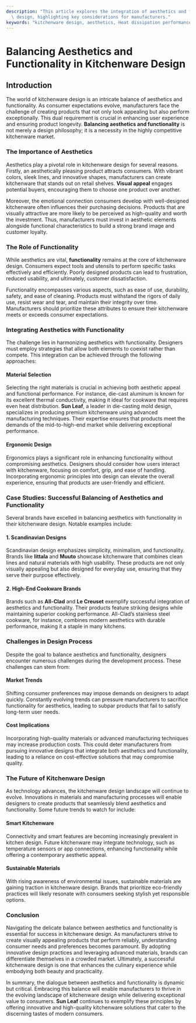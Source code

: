 ```yaml
---
description: "This article explores the integration of aesthetics and functionality in kitchenware\
  \ design, highlighting key considerations for manufacturers."
keywords: "kitchenware design, aesthetics, Heat dissipation performance, Die casting process"
---
```

# Balancing Aesthetics and Functionality in Kitchenware Design

## Introduction

The world of kitchenware design is an intricate balance of aesthetics and functionality. As consumer expectations evolve, manufacturers face the challenge of creating products that not only look appealing but also perform exceptionally. This dual requirement is crucial in enhancing user experience and ensuring product longevity. **Balancing aesthetics and functionality** is not merely a design philosophy; it is a necessity in the highly competitive kitchenware market.

### The Importance of Aesthetics

Aesthetics play a pivotal role in kitchenware design for several reasons. Firstly, an aesthetically pleasing product attracts consumers. With vibrant colors, sleek lines, and innovative shapes, manufacturers can create kitchenware that stands out on retail shelves. **Visual appeal** engages potential buyers, encouraging them to choose one product over another.

Moreover, the emotional connection consumers develop with well-designed kitchenware often influences their purchasing decisions. Products that are visually attractive are more likely to be perceived as high-quality and worth the investment. Thus, manufacturers must invest in aesthetic elements alongside functional characteristics to build a strong brand image and customer loyalty.

### The Role of Functionality

While aesthetics are vital, **functionality** remains at the core of kitchenware design. Consumers expect tools and utensils to perform specific tasks effectively and efficiently. Poorly designed products can lead to frustration, reduced usability, and ultimately, customer dissatisfaction. 

Functionality encompasses various aspects, such as ease of use, durability, safety, and ease of cleaning. Products must withstand the rigors of daily use, resist wear and tear, and maintain their integrity over time. Manufacturers should prioritize these attributes to ensure their kitchenware meets or exceeds consumer expectations.

### Integrating Aesthetics with Functionality

The challenge lies in harmonizing aesthetics with functionality. Designers must employ strategies that allow both elements to coexist rather than compete. This integration can be achieved through the following approaches:

#### Material Selection

Selecting the right materials is crucial in achieving both aesthetic appeal and functional performance. For instance, die-cast aluminum is known for its excellent thermal conductivity, making it ideal for cookware that requires even heat distribution. **Sun Leaf**, a leader in die-casting mold design, specializes in producing premium kitchenware using advanced manufacturing techniques. Their expertise ensures that products meet the demands of the mid-to-high-end market while delivering exceptional performance.

#### Ergonomic Design

Ergonomics plays a significant role in enhancing functionality without compromising aesthetics. Designers should consider how users interact with kitchenware, focusing on comfort, grip, and ease of handling. Incorporating ergonomic principles into design can elevate the overall experience, ensuring that products are user-friendly and efficient.

### Case Studies: Successful Balancing of Aesthetics and Functionality

Several brands have excelled in balancing aesthetics with functionality in their kitchenware design. Notable examples include:

#### 1. Scandinavian Designs

Scandinavian design emphasizes simplicity, minimalism, and functionality. Brands like **Iittala** and **Muuto** showcase kitchenware that combines clean lines and natural materials with high usability. These products are not only visually appealing but also designed for everyday use, ensuring that they serve their purpose effectively.

#### 2. High-End Cookware Brands

Brands such as **All-Clad** and **Le Creuset** exemplify successful integration of aesthetics and functionality. Their products feature striking designs while maintaining superior cooking performance. All-Clad’s stainless steel cookware, for instance, combines modern aesthetics with durable performance, making it a staple in many kitchens.

### Challenges in Design Process

Despite the goal to balance aesthetics and functionality, designers encounter numerous challenges during the development process. These challenges can stem from:

#### Market Trends

Shifting consumer preferences may impose demands on designers to adapt quickly. Constantly evolving trends can pressure manufacturers to sacrifice functionality for aesthetics, leading to subpar products that fail to satisfy long-term user needs.

#### Cost Implications

Incorporating high-quality materials or advanced manufacturing techniques may increase production costs. This could deter manufacturers from pursuing innovative designs that integrate both aesthetics and functionality, leading to a reliance on cost-effective solutions that may compromise quality.

### The Future of Kitchenware Design

As technology advances, the kitchenware design landscape will continue to evolve. Innovations in materials and manufacturing processes will enable designers to create products that seamlessly blend aesthetics and functionality. Some future trends to watch for include:

#### Smart Kitchenware

Connectivity and smart features are becoming increasingly prevalent in kitchen design. Future kitchenware may integrate technology, such as temperature sensors or app connections, enhancing functionality while offering a contemporary aesthetic appeal.

#### Sustainable Materials

With rising awareness of environmental issues, sustainable materials are gaining traction in kitchenware design. Brands that prioritize eco-friendly practices will likely resonate with consumers seeking stylish yet responsible options.

### Conclusion

Navigating the delicate balance between aesthetics and functionality is essential for success in kitchenware design. As manufacturers strive to create visually appealing products that perform reliably, understanding consumer needs and preferences becomes paramount. By adopting innovative design practices and leveraging advanced materials, brands can differentiate themselves in a crowded market. Ultimately, a successful kitchenware design is one that enhances the culinary experience while embodying both beauty and practicality.

In summary, the dialogue between aesthetics and functionality is dynamic but critical. Embracing this balance will enable manufacturers to thrive in the evolving landscape of kitchenware design while delivering exceptional value to consumers. **Sun Leaf** continues to exemplify these principles by offering innovative and high-quality kitchenware solutions that cater to the discerning tastes of modern consumers.
